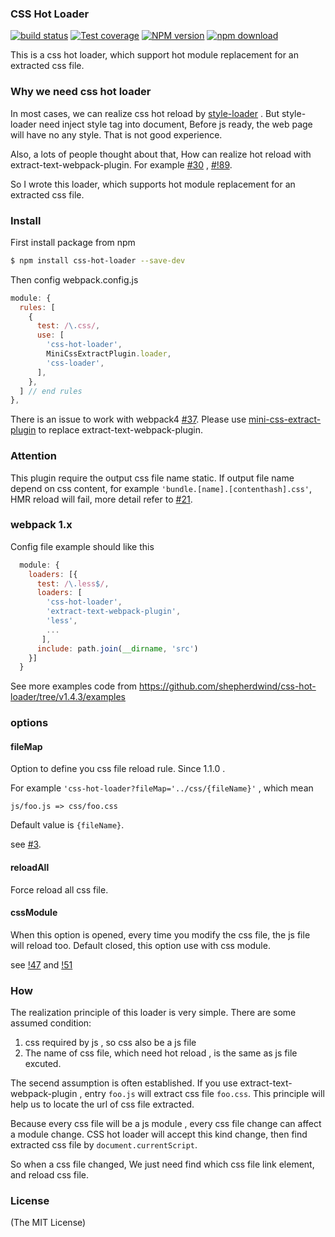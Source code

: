 ### CSS Hot Loader

[![build status][travis-image]][travis-url]
[![Test coverage][coveralls-image]][coveralls-url]
[![NPM version][npm-image]][npm-url]
[![npm download][download-image]][download-url]

[npm-image]: http://img.shields.io/npm/v/css-hot-loader.svg?style=flat-square
[npm-url]: http://npmjs.org/package/css-hot-loader
[download-image]: https://img.shields.io/npm/dm/css-hot-loader.svg?style=flat-square
[download-url]: https://npmjs.org/package/css-hot-loader
[travis-image]: https://img.shields.io/travis/shepherdwind/css-hot-loader.svg?style=flat-square
[travis-url]: https://travis-ci.org/shepherdwind/css-hot-loader
[coveralls-image]: https://img.shields.io/coveralls/shepherdwind/css-hot-loader.svg?style=flat-square
[coveralls-url]: https://coveralls.io/r/shepherdwind/css-hot-loader?branch=master

This is a css hot loader, which support hot module replacement for an extracted css file.

### Why we need css hot loader

In most cases, we can realize css hot reload by [style-loader](https://github.com/webpack/style-loader) . But style-loader need inject style tag into document, Before js ready, the web page will have no any style. That is not good experience.

Also, a lots of people thought about that, How can realize hot reload with
extract-text-webpack-plugin. For example [#30](https://github.com/webpack-contrib/extract-text-webpack-plugin/issues/30) , [#!89](https://github.com/webpack-contrib/extract-text-webpack-plugin/pull/89).

So I wrote this loader, which supports hot module replacement for an extracted css file.

### Install

First install package from npm

```sh
$ npm install css-hot-loader --save-dev
```

Then config webpack.config.js

```javascript
module: {
  rules: [
    {
      test: /\.css/,
      use: [
        'css-hot-loader',
        MiniCssExtractPlugin.loader,
        'css-loader',
      ],
    },
  ] // end rules
},
```

There is an issue to work with webpack4 [#37](https://github.com/shepherdwind/css-hot-loader/issues/37).
Please use [mini-css-extract-plugin](https://github.com/webpack-contrib/mini-css-extract-plugin) to replace extract-text-webpack-plugin.

### Attention

This plugin require the output css file name static. If output file name depend
on css content, for example `'bundle.[name].[contenthash].css'`, HMR reload will
fail, more detail refer to [#21](https://github.com/shepherdwind/css-hot-loader/issues/21).


### webpack 1.x

Config file example should like this

```javascript
  module: {
    loaders: [{
      test: /\.less$/,
      loaders: [
        'css-hot-loader',
        'extract-text-webpack-plugin',
        'less',
        ...
       ],
      include: path.join(__dirname, 'src')
    }]
  }
```

See more examples code from https://github.com/shepherdwind/css-hot-loader/tree/v1.4.3/examples

### options

#### fileMap

Option to define you css file reload rule. Since 1.1.0 .

For example `'css-hot-loader?fileMap='../css/{fileName}'` , which mean

```
js/foo.js => css/foo.css
```

Default value is `{fileName}`.

see [#3](https://github.com/shepherdwind/css-hot-loader/issues/3).

#### reloadAll

Force reload all css file.

#### cssModule

When this option is opened, every time you modify the css file, the js file will
reload too. Default closed, this option use with css module.

see [!47](https://github.com/shepherdwind/css-hot-loader/pull/47) and [!51](https://github.com/shepherdwind/css-hot-loader/pull/51)

### How


The realization principle of this loader is very simple. There are some assumed condition:

1. css required by js , so css also be a js file
2. The name of css file, which need hot reload , is the same as js file excuted.

The secend assumption is often established. If you use extract-text-webpack-plugin , entry `foo.js` will extract css file `foo.css`. This principle will help us to locate the url of css file extracted.

Because every css file will be a js module , every css file change can affect a module change. CSS hot loader will accept this kind change, then find extracted css file by `document.currentScript`.

So when a css file changed, We just need find which css file link element, and reload css file.

### License

(The MIT License)

